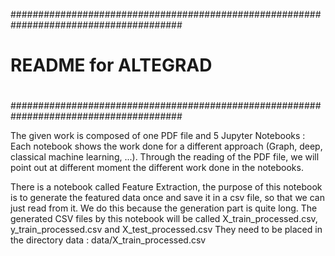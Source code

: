 #######################################################################################
#										      #
#				README for ALTEGRAD 	      			      #
#										      #
#######################################################################################

The given work is composed of one PDF file and 5 Jupyter Notebooks :
Each notebook shows the work done for a different approach (Graph, deep, classical machine learning, ...).
Through the reading of the PDF file, we will point out at different moment the different work done in the notebooks.

There is a notebook called Feature Extraction, the purpose of this notebook is to generate the featured data once
and save it in a csv file, so that we can just read from it. We do this because the generation part is quite long.
The generated CSV files by this notebook will be called X_train_processed.csv, y_train_processed.csv and X_test_processed.csv
They need to be placed in the directory data :
data/X_train_processed.csv




